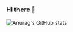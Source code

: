 ### Hi there 👋

![Anurag's GitHub stats](https://github-readme-stats.vercel.app/api?username=hllbr&show_icons=true&theme=radical)

